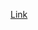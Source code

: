 [Link](https://github.com/iam-veeramalla/Docker-Zero-to-Hero/tree/main/examples/golang-multi-stage-docker-build)



